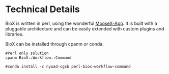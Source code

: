 # Technical Details

BioX is written in perl, using the wonderful [MooseX-App](https://metacpan.org/release/MooseX-App). It is built with a pluggable architecture and can be easily extended with custom plugins and libraries.



BioX can be installed through cpanm or conda.

```
#Perl only solution
cpanm BioX::Workflow::Command

#conda install -c nyuad-cgsb perl-biox-workflow-command
```



